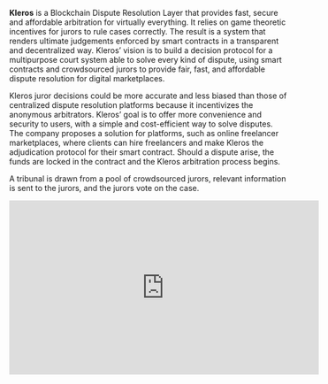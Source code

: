 **Kleros** is a Blockchain Dispute Resolution Layer that provides fast, secure and affordable arbitration for virtually everything. It relies on game theoretic incentives for jurors to rule cases correctly. The result is a system that renders ultimate judgements enforced by smart contracts in a transparent and decentralized way. Kleros’ vision is to build a decision protocol for a multipurpose court system able to solve every kind of dispute, using smart contracts
and crowdsourced jurors to provide fair, fast, and affordable dispute resolution for digital marketplaces. 

Kleros juror decisions could be
more accurate and less biased than those of centralized dispute resolution platforms because it incentivizes the anonymous arbitrators. Kleros’ goal is to offer more convenience and security to users, with a simple and cost-efficient way to solve disputes. The company proposes a solution for platforms, such as online freelancer marketplaces, where clients can hire freelancers and make Kleros the
adjudication protocol for their smart contract. Should a dispute arise, the funds are locked in the contract and the Kleros arbitration
process begins. 

A tribunal is drawn from a pool of crowdsourced jurors, relevant information is sent to the jurors, and the jurors vote on
the case.

<iframe width="560" height="315" src="https://www.youtube.com/embed/wZZ2ipS-jZw" frameborder="0" allow="accelerometer; autoplay; clipboard-write; encrypted-media; gyroscope; picture-in-picture" allowfullscreen></iframe>
